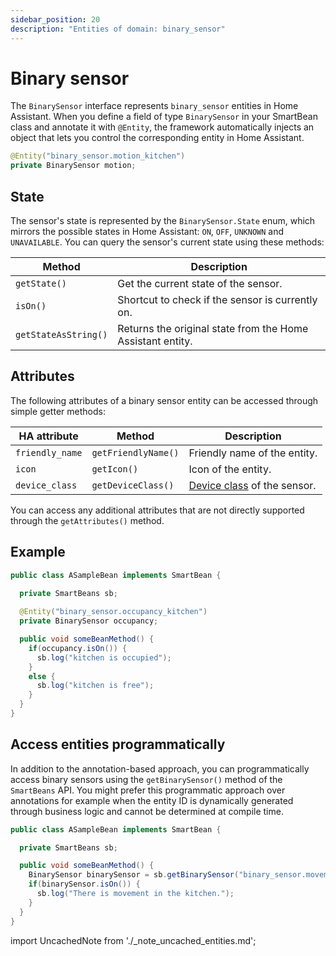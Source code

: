 ```yaml
---
sidebar_position: 20
description: "Entities of domain: binary_sensor"
---
```


# Binary sensor

The `BinarySensor` interface represents `binary_sensor` entities in Home Assistant. When you define a field of type 
`BinarySensor` in your SmartBean class and annotate it with `@Entity`, the framework automatically injects an object 
that lets you control the corresponding entity in Home Assistant.

````java
@Entity("binary_sensor.motion_kitchen")
private BinarySensor motion;
````

## State

The sensor's state is represented by the `BinarySensor.State` enum, which mirrors the possible states in Home Assistant: `ON`,
`OFF`, `UNKNOWN` and `UNAVAILABLE`. You can query the sensor's current state using these methods:

| Method               | Description                                                |
|----------------------|------------------------------------------------------------|
| `getState()`         | Get the current state of the sensor.                       |
| `isOn()`             | Shortcut to check if the sensor is currently on.           |
| `getStateAsString()` | Returns the original state from the Home Assistant entity. |

## Attributes

The following attributes of a binary sensor entity can be accessed through simple getter methods:

| HA attribute    | Method               | Description                                                                                           |
|-----------------|----------------------|-------------------------------------------------------------------------------------------------------|
| `friendly_name` | `getFriendlyName()`  | Friendly name of the entity.                                                                          |
| `icon`          | `getIcon()`          | Icon of the entity.                                                                                   |
| `device_class`  | `getDeviceClass()`   | [Device class](https://www.home-assistant.io/integrations/binary_sensor/#device-class) of the sensor. |

You can access any additional attributes that are not directly supported through the `getAttributes()` method.

## Example

````java
public class ASampleBean implements SmartBean {
  
  private SmartBeans sb;

  @Entity("binary_sensor.occupancy_kitchen")
  private BinarySensor occupancy;

  public void someBeanMethod() {
    if(occupancy.isOn()) {
      sb.log("kitchen is occupied");
    }
    else {
      sb.log("kitchen is free");
    }
  }
}
````

## Access entities programmatically

In addition to the annotation-based approach, you can programmatically access binary sensors using the `getBinarySensor()` 
method of the `SmartBeans` API. You might prefer this programmatic approach over annotations for example when the entity
ID is dynamically generated through business logic and cannot be determined at compile time.

````java
public class ASampleBean implements SmartBean {

  private SmartBeans sb;

  public void someBeanMethod() {
    BinarySensor binarySensor = sb.getBinarySensor("binary_sensor.movement_kitchen");
    if(binarySensor.isOn()) {
      sb.log("There is movement in the kitchen.");
    }
  }
}
````

import UncachedNote from './_note_uncached_entities.md';

<UncachedNote />